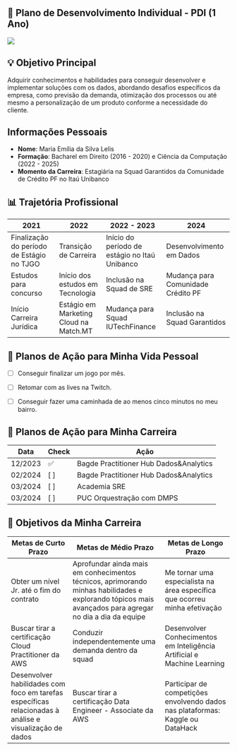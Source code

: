 ## 📌 Plano de Desenvolvimento Individual - PDI (1 Ano)

<img src="https://imgur.com/gp15ziL.png">

## 💡 Objetivo Principal

Adquirir conhecimentos e habilidades para conseguir desenvolver e implementar soluções com os dados, abordando desafios específicos da empresa, como previsão da demanda, otimização dos processos ou até mesmo a personalização de um produto conforme a necessidade do cliente.

## Informações Pessoais

- **Nome**: Maria Emília da Silva Lelis
- **Formação**: Bacharel em Direito (2016 - 2020) e Ciência da Computação (2022 - 2025)
- **Momento da Carreira**: Estagiária na Squad Garantidos da Comunidade de Crédito PF no Itaú Unibanco

## 📊 Trajetória Profissional

| 2021 | 2022 | 2022 - 2023 | 2024 |
|-------------|-------------|-------------|-------------|
| Finalização do período de Estágio no TJGO | Transição de Carreira | Início do período de estágio no Itaú Unibanco | Desenvolvimento em Dados
| Estudos para concurso | Início dos estudos em Tecnologia | Inclusão na Squad de SRE | Mudança para Comunidade Crédito PF
| Início Carreira Jurídica | Estágio em Marketing Cloud na Match.MT | Mudança para Squad IUTechFinance | Inclusão na Squad Garantidos

## 💎 Planos de Ação para Minha Vida Pessoal

- [ ] Conseguir finalizar um jogo por mês.
- [ ] Retomar com as lives na Twitch.
- [ ] Conseguir fazer uma caminhada de ao menos cinco minutos no meu bairro.


## 📌 Planos de Ação para Minha Carreira

| Data | Check | Ação |
|-----|------------------|---------------------|
| 12/2023| ✅              | Bagde Practitioner Hub Dados&Analytics   |
| 02/2024| [ ]              | Bagde Practitioner Hub Dados&Analytics |
| 03/2024| [ ]              | Academia SRE |
| 03/2024| [ ]              | PUC Orquestração com DMPS |

## 🎯 Objetivos da Minha Carreira

| Metas de Curto Prazo | Metas de Médio Prazo | Metas de Longo Prazo |
|-------------|-------------|-------------|
| Obter um nível Jr. até o fim do contrato  | Aprofundar ainda mais em conhecimentos técnicos, aprimorando minhas habilidades e explorando tópicos mais avançados para agregar no dia a dia da equipe | Me tornar uma especialista na área específica que ocorreu minha efetivação |
| Buscar tirar a certificação Cloud Practitioner da AWS | Conduzir independentemente uma demanda dentro da squad | Desenvolver Conhecimentos em Inteligência Artificial e Machine Learning |
| Desenvolver habilidades com foco em tarefas específicas relacionadas à análise e visualização de dados | Buscar tirar a certificação Data Engineer - Associate da AWS | Participar de competições envolvendo dados nas plataformas: Kaggle ou DataHack |
